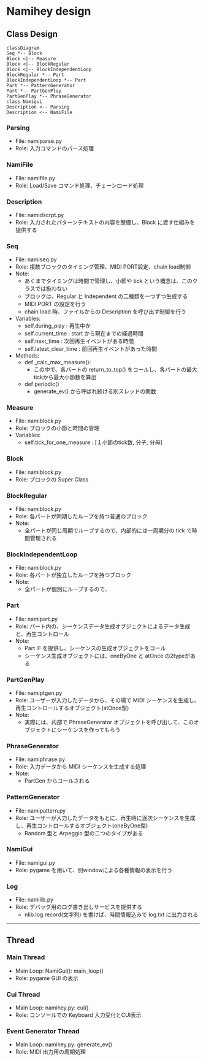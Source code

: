 # Namihey design

## Class Design

<!--
```plantuml
@startuml
Seq *-- Block
Block <|-- BlockRegular
Block <|-- BlockIndependentLoop
BlockRegular *-- Part
BlockIndependentLoop *-- Part
Part *-- PatternGenerator
Part *-- PartGenPlay
PartGenPlay *-- PhraseGenerator
class NamiGui
class Parsing
@enduml
```
-->


```mermaid
classDiagram
Seq *-- Block
Block <|-- Measure
Block <|-- BlockRegular
Block <|-- BlockIndependentLoop
BlockRegular *-- Part
BlockIndependentLoop *-- Part
Part *-- PatternGenerator
Part *-- PartGenPlay
PartGenPlay *-- PhraseGenerator
class Namigui
Description <-- Parsing
Description <-- NamiFile
```


### Parsing
- File: namiparse.py
- Role: 入力コマンドのパース処理

### NamiFile
- File: namifile.py
- Role: Load/Save コマンド処理、チェーンロード処理

### Description
- File: namidscrpt.py
- Role: 入力されたパターンテキストの内容を整備し、Block に渡す仕組みを提供する

### Seq
- File: namiseq.py
- Role: 複数ブロックのタイミング管理、MIDI PORT設定、chain load制御
- Note:
    - あくまでタイミングは時間で管理し、小節や tick という概念は、このクラスでは扱わない
    - ブロックは、Regular と Independent の二種類を一つずつ生成する
    - MIDI PORT の設定を行う
    - chain load 時、ファイルからの Description を呼び出す制御を行う
- Variables:
    - self.during_play          : 再生中か
    - self.current_time         : start から現在までの経過時間
    - self.next_time            : 次回再生イベントがある時間
    - self.latest_clear_time    : 前回再生イベントがあった時間
- Methods:
    - def _calc_max_measure():
        - この中で、各パートの return_to_top() をコールし、各パートの最大tickから最大小節数を算出
    - def periodic()
        - generate_ev() から呼ばれ続ける別スレッドの関数

### Measure
- File: namiblock.py
- Role: ブロックの小節と時間の管理
- Variables:
    - self.tick_for_one_measure     : [１小節のtick数, 分子, 分母]

### Block
- File: namiblock.py
- Role: ブロックの Super Class

### BlockRegular
- File: namiblock.py
- Role: 各パートが同期したループを持つ普通のブロック
- Note:
    - 全パートが同じ周期でループするので、内部的には一周期分の tick で時間管理される

### BlockIndependentLoop
- File: namiblock.py
- Role: 各パートが独立したループを持つブロック
- Note:
    - 全パートが個別にループするので、

### Part
- File: namipart.py
- Role: パート内の、シーケンスデータ生成オブジェクトによるデータ生成と、再生コントロール
- Note:
    - Part IF を提供し、シーケンスの生成オブジェクトをコール
    - シーケンス生成オブジェクトには、oneByOne と atOnce の2typeがある

### PartGenPlay
- File: namiptgen.py
- Role: ユーザーが入力したデータから、その場で MIDI シーケンスを生成し、再生コントロールするオブジェクト(atOnce型)
- Note:
    - 実際には、内部で PhraseGenerator オブジェクトを呼び出して、このオブジェクトにシーケンスを作ってもらう

### PhraseGenerator
- File: namiphrase.py
- Role: 入力データから MIDI シーケンスを生成する処理
- Note:
    - PartGen からコールされる

### PatternGenerator
- File: namipattern.py
- Role: ユーザーが入力したデータをもとに、再生時に逐次シーケンスを生成し、再生コントロールするオブジェクト(oneByOne型)
    - Random 型と Arpeggio 型の二つのタイプがある

### NamiGui
- File: namigui.py
- Role: pygame を用いて、別windowによる各種情報の表示を行う

### Log
- File: namilib.py
- Role: デバッグ用のログ書き出しサービスを提供する
    - nlib.log.record(文字列) を書けば、時間情報込みで log.txt に出力される


---------------

## Thread


### Main Thread
- Main Loop: NamiGui(): main_loop()
- Role: pygame GUI の表示


### Cui Thread
- Main Loop: namihey.py: cui()
- Role: コンソールでの Keyboard 入力受付とCUI表示

### Event Generator Thread
- Main Loop: namihey.py: generate_ev()
- Role: MIDI 出力用の周期処理